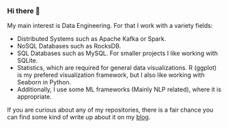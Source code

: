 ### Hi there 👋

My main interest is Data Engineering. For that I work with a variety fields:

- Distributed Systems such as Apache Kafka or Spark.
- NoSQL Databases such as RocksDB.
- SQL Databases such as MySQL. For smaller projects I like working with SQLite.
- Statistics, which are required for general data visualizations. R (ggplot) is my prefered visualization framework, but I also like working with Seaborn in Python.
- Additionally, I use some ML frameworks (Mainly NLP related), where it is appropriate.

If you are curious about any of my repositories, there is a fair chance you can find some kind of write up about it on my [blog](https://huti26.github.io/).
